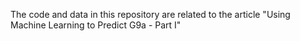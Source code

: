 The code and data in this repository are related to the article "Using Machine Learning to Predict G9a - Part I"

